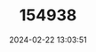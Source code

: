 ---
title: "154938"
category: "Bhanotia nuda"
draft: false
date: 2024-02-22 13:03:51
languages:
  Chinese: ["裸滨海龙", "裸濱海龍"]
  English: ["Naked Pipefish"]
---